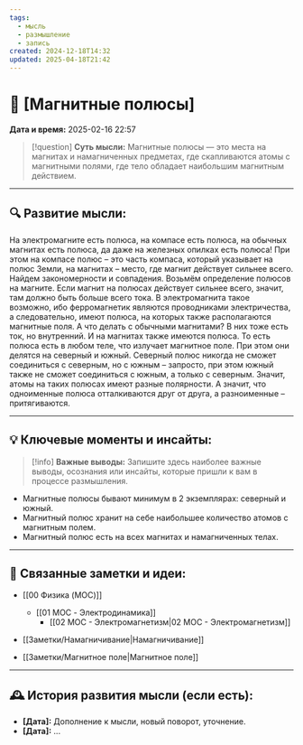 ```yaml
---
tags:
  - мысль
  - размышление
  - запись
created: 2024-12-18T14:32
updated: 2025-04-18T21:42
---
```


# 💭  [Магнитные полюсы]

**Дата и время:** 2025-02-16 22:57

> [!question] **Суть мысли:**
> Магнитные полюсы — это места на магнитах и намагниченных предметах, где скапливаются атомы с магнитными полями, где тело обладает наибольшим магнитным действием.

---

## 🔍 Развитие мысли:

На электромагните есть полюса, на компасе есть полюса, на обычных магнитах есть полюса, да даже на железных опилках есть полюса!
При этом на компасе полюс – это часть компаса, который указывает на полюс Земли, на магнитах – место, где магнит действует сильнее всего.
Найдем закономерности и совпадения.
Возьмём определение полюсов на магните. Если магнит на полюсах действует сильнее всего, значит, там должно быть больше всего тока. В электромагнита такое возможно, ибо ферромагнетик являются проводниками электричества, а следовательно, имеют полюса, на которых также располагаются магнитные поля. А что делать с обычными магнитами?
В них тоже есть ток, но внутренний. И на магнитах также имеются полюса. То есть полюса есть в любом теле, что излучает магнитное поле. При этом они делятся на северный и южный. Северный полюс никогда не сможет соединиться с северным, но с южным – запросто, при этом южный также не сможет соединиться с южным, а только с северным. Значит, атомы на таких полюсах имеют разные полярности. А значит, что одноименные полюса отталкиваются друг от друга, а разноименные – притягиваются.


---

## 💡 Ключевые моменты и инсайты:

> [!info] **Важные выводы:**
> Запишите здесь наиболее важные выводы, осознания или инсайты, которые пришли к вам в процессе размышления.

- Магнитные полюсы бывают минимум в 2 экземплярах: северный и южный.
- Магнитный полюс хранит на себе наибольшее количество атомов с магнитным полем.
- Магнитный полюс есть на всех магнитах и намагниченных телах.

---


## 🔄 Связанные заметки и идеи:

- [[00 Физика (MOC)]]
	- [[01 MOC - Электродинамика]]
		- [[02 МОС - Электромагнетизм|02 МОС - Электромагнетизм]]

- [[Заметки/Намагничивание|Намагничивание]]
- [[Заметки/Магнитное поле|Магнитное поле]]

---

## 🕰️ История развития мысли (если есть):

* **[Дата]:**  Дополнение к мысли, новый поворот, уточнение.
* **[Дата]:**  ...